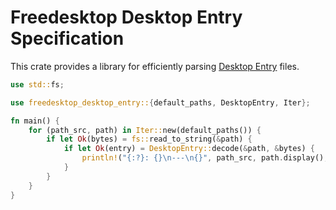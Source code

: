 # Freedesktop Desktop Entry Specification

This crate provides a library for efficiently parsing [Desktop Entry](https://specifications.freedesktop.org/desktop-entry-spec/latest/index.html) files.

```rust
use std::fs;

use freedesktop_desktop_entry::{default_paths, DesktopEntry, Iter};

fn main() {
    for (path_src, path) in Iter::new(default_paths()) {
        if let Ok(bytes) = fs::read_to_string(&path) {
            if let Ok(entry) = DesktopEntry::decode(&path, &bytes) {
                println!("{:?}: {}\n---\n{}", path_src, path.display(), entry);
            }
        }
    }
}
```